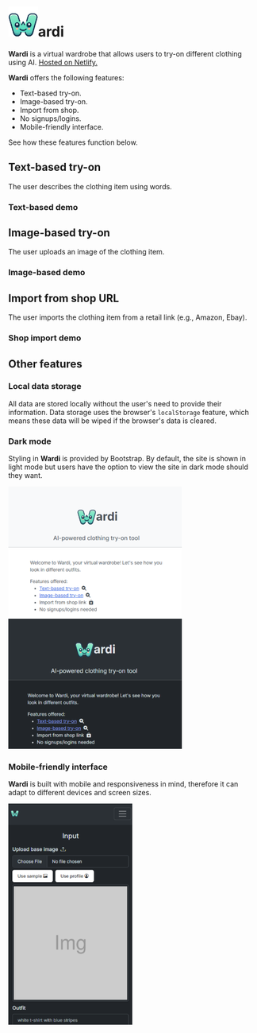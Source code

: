 # <img src="/public/icon2.png" width=60/>ardi

**Wardi** is a virtual wardrobe that allows users to try-on different clothing using AI. [Hosted on Netlify.](https://wwwardi.netlify.app/)

**Wardi** offers the following features:

- Text-based try-on.
- Image-based try-on.
- Import from shop.
- No signups/logins.
- Mobile-friendly interface.

See how these features function below.

## Text-based try-on

The user describes the clothing item using words.

### Text-based demo

## Image-based try-on

The user uploads an image of the clothing item.

### Image-based demo

## Import from shop URL

The user imports the clothing item from a retail link (e.g., Amazon, Ebay).

### Shop import demo

## Other features

### Local data storage

All data are stored locally without the user's need to provide their information. Data storage uses the browser's `localStorage` feature, which means these data will be wiped if the browser's data is cleared.

### Dark mode

Styling in **Wardi** is provided by Bootstrap. By default, the site is shown in light mode but users have the option to view the site in dark mode should they want.

<a href="">
    <img src="/public/readme/light.png" width=350 />
</a>
<a href="">
    <img src="/public/readme/dark.png" width=350 />
</a>

### Mobile-friendly interface

**Wardi** is built with mobile and responsiveness in mind, therefore it can adapt to different devices and screen sizes.

<img src="/public/readme/mobile.png" width=250 />
